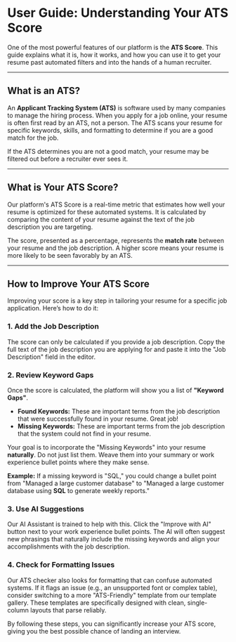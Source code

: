 # User Guide: Understanding Your ATS Score

One of the most powerful features of our platform is the **ATS Score**. This guide explains what it is, how it works, and how you can use it to get your resume past automated filters and into the hands of a human recruiter.

---

## What is an ATS?

An **Applicant Tracking System (ATS)** is software used by many companies to manage the hiring process. When you apply for a job online, your resume is often first read by an ATS, not a person. The ATS scans your resume for specific keywords, skills, and formatting to determine if you are a good match for the job.

If the ATS determines you are not a good match, your resume may be filtered out before a recruiter ever sees it.

---

## What is Your ATS Score?

Our platform's ATS Score is a real-time metric that estimates how well your resume is optimized for these automated systems. It is calculated by comparing the content of your resume against the text of the job description you are targeting.

The score, presented as a percentage, represents the **match rate** between your resume and the job description. A higher score means your resume is more likely to be seen favorably by an ATS.

---

## How to Improve Your ATS Score

Improving your score is a key step in tailoring your resume for a specific job application. Here’s how to do it:

### **1. Add the Job Description**
The score can only be calculated if you provide a job description. Copy the full text of the job description you are applying for and paste it into the "Job Description" field in the editor.

### **2. Review Keyword Gaps**
Once the score is calculated, the platform will show you a list of **"Keyword Gaps"**.
-   **Found Keywords:** These are important terms from the job description that were successfully found in your resume. Great job!
-   **Missing Keywords:** These are important terms from the job description that the system could not find in your resume.

Your goal is to incorporate the "Missing Keywords" into your resume **naturally**. Do not just list them. Weave them into your summary or work experience bullet points where they make sense.

**Example:** If a missing keyword is "SQL," you could change a bullet point from "Managed a large customer database" to "Managed a large customer database using **SQL** to generate weekly reports."

### **3. Use AI Suggestions**
Our AI Assistant is trained to help with this. Click the "Improve with AI" button next to your work experience bullet points. The AI will often suggest new phrasings that naturally include the missing keywords and align your accomplishments with the job description.

### **4. Check for Formatting Issues**
Our ATS checker also looks for formatting that can confuse automated systems. If it flags an issue (e.g., an unsupported font or complex table), consider switching to a more "ATS-Friendly" template from our template gallery. These templates are specifically designed with clean, single-column layouts that parse reliably.

By following these steps, you can significantly increase your ATS score, giving you the best possible chance of landing an interview.